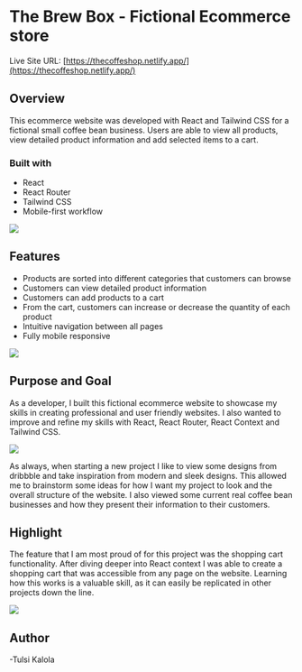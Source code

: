 # The Brew Box - Fictional Ecommerce store

Live Site URL: [https://thecoffeshop.netlify.app/](https://thecoffeshop.netlify.app/)

## Overview

This ecommerce website was developed with React and Tailwind CSS for a fictional small coffee bean business. Users are able to view all products, view detailed product information and add selected items to a cart.

### Built with

- React
- React Router
- Tailwind CSS
- Mobile-first workflow

![](/public/the-brew-box.png)

## Features
- Products are sorted into different categories that customers can browse
- Customers can view detailed product information
- Customers can add products to a cart
- From the cart, customers can increase or decrease the quantity of each product
- Intuitive navigation between all pages
- Fully mobile responsive

![](/public/all-coffee.png)

## Purpose and Goal
As a developer, I built this fictional ecommerce website to showcase my skills in creating professional and user friendly websites. I also wanted to improve and refine my skills with React, React Router, React Context and Tailwind CSS.

![](/public/detail.png)

As always, when starting a new project I like to view some designs from dribbble and take inspiration from modern and sleek designs. This allowed me to brainstorm some ideas for how I want my project to look and the overall structure of the website. I also viewed some current real coffee bean businesses and how they present their information to their customers.

## Highlight
The feature that I am most proud of for this project was the shopping cart functionality. After diving deeper into React context I was able to create a shopping cart that was accessible from any page on the website. Learning how this works is a valuable skill, as it can easily be replicated in other projects down the line.

![](/public/cart.png)


## Author

-Tulsi Kalola


